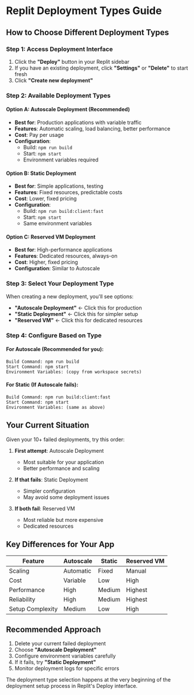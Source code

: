 # Replit Deployment Types Guide

## How to Choose Different Deployment Types

### Step 1: Access Deployment Interface
1. Click the **"Deploy"** button in your Replit sidebar
2. If you have an existing deployment, click **"Settings"** or **"Delete"** to start fresh
3. Click **"Create new deployment"**

### Step 2: Available Deployment Types

#### Option A: Autoscale Deployment (Recommended)
- **Best for**: Production applications with variable traffic
- **Features**: Automatic scaling, load balancing, better performance
- **Cost**: Pay per usage
- **Configuration**: 
  - Build: `npm run build`
  - Start: `npm start`
  - Environment variables required

#### Option B: Static Deployment
- **Best for**: Simple applications, testing
- **Features**: Fixed resources, predictable costs
- **Cost**: Lower, fixed pricing
- **Configuration**:
  - Build: `npm run build:client:fast`
  - Start: `npm start`
  - Same environment variables

#### Option C: Reserved VM Deployment
- **Best for**: High-performance applications
- **Features**: Dedicated resources, always-on
- **Cost**: Higher, fixed pricing
- **Configuration**: Similar to Autoscale

### Step 3: Select Your Deployment Type
When creating a new deployment, you'll see options:
- **"Autoscale Deployment"** ← Click this for production
- **"Static Deployment"** ← Click this for simpler setup
- **"Reserved VM"** ← Click this for dedicated resources

### Step 4: Configure Based on Type

#### For Autoscale (Recommended for you):
```
Build Command: npm run build
Start Command: npm start
Environment Variables: (copy from workspace secrets)
```

#### For Static (If Autoscale fails):
```
Build Command: npm run build:client:fast
Start Command: npm start
Environment Variables: (same as above)
```

## Your Current Situation

Given your 10+ failed deployments, try this order:

1. **First attempt**: Autoscale Deployment
   - Most suitable for your application
   - Better performance and scaling

2. **If that fails**: Static Deployment
   - Simpler configuration
   - May avoid some deployment issues

3. **If both fail**: Reserved VM
   - Most reliable but more expensive
   - Dedicated resources

## Key Differences for Your App

| Feature | Autoscale | Static | Reserved VM |
|---------|-----------|--------|-------------|
| Scaling | Automatic | Fixed | Manual |
| Cost | Variable | Low | High |
| Performance | High | Medium | Highest |
| Reliability | High | Medium | Highest |
| Setup Complexity | Medium | Low | High |

## Recommended Approach

1. Delete your current failed deployment
2. Choose **"Autoscale Deployment"**
3. Configure environment variables carefully
4. If it fails, try **"Static Deployment"**
5. Monitor deployment logs for specific errors

The deployment type selection happens at the very beginning of the deployment setup process in Replit's Deploy interface.